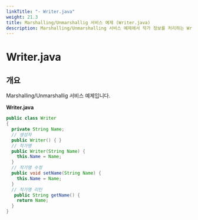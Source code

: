 ```yaml
---
linkTitle: "- Writer.java"
weight: 21.3
title: Marshalling/Unmarshallig 서비스 예제 (Writer.java)
description: Marshalling/Unmarshalling 서비스 예제에서 작가 정보를 처리하는 Writer 클래스이다.
---
```

# Writer.java

## 개요 

Marshalling/Unmarshallig 서비스 예제입니다. 

**Writer.java**

```java
public class Writer 
{
  private String Name;
  // 생성자
  public Writer() { }
  // 작가명
  public Writer(String Name) {
    this.Name = Name;
  }
  // 작가명 수정
  public void setName(String Name) {
    this.Name = Name;
  }
  // 작가명 리턴 
   public String getName() {
    return Name;
  }
}
```
